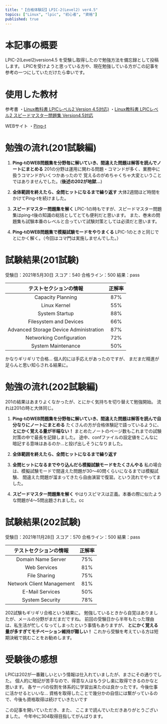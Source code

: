 ```yaml
---
title: "【合格体験記】LPIC-2(Level2) ver4.5"
topics: ["Linux", "lpic", "初心者", "資格"]
published: true
---
```


# 本記事の概要

LPIC-2(Level2)version4.5 を受験し取得したので勉強方法を備忘録として投稿します。
LPICを受けようと思っている方や、現在勉強している方がこの記事を参考の一つにしていただけたら幸いです。

# 使用した教材

参考書
・[Linux教科書 LPICレベル2 Version 4.5対応)](https://www.amazon.co.jp/Linux%E6%95%99%E7%A7%91%E6%9B%B8-LPIC%E3%83%AC%E3%83%99%E3%83%AB2-Version-4-5%E5%AF%BE%E5%BF%9C-%E4%B8%AD%E5%B3%B6/dp/4798151254/ref=sr_1_4?__mk_ja_JP=%E3%82%AB%E3%82%BF%E3%82%AB%E3%83%8A&keywords=lpic+%E3%81%82%E3%81%9A%E3%81%8D&qid=1638234149&sr=8-4)
・[Linux教科書 LPICレベル2 スピードマスター問題集 Version4.5対応](https://www.amazon.co.jp/Linux%E6%95%99%E7%A7%91%E6%9B%B8-LPIC%E3%83%AC%E3%83%99%E3%83%AB2-%E3%82%B9%E3%83%94%E3%83%BC%E3%83%89%E3%83%9E%E3%82%B9%E3%82%BF%E3%83%BC%E5%95%8F%E9%A1%8C%E9%9B%86-Version4-5%E5%AF%BE%E5%BF%9C-%E6%9C%89%E9%99%90%E4%BC%9A%E7%A4%BE%E3%83%8A%E3%83%AC%E3%83%83%E3%82%B8%E3%83%87%E3%82%B6%E3%82%A4%E3%83%B3/dp/4798151238/ref=sr_1_2?__mk_ja_JP=%E3%82%AB%E3%82%BF%E3%82%AB%E3%83%8A&crid=29WIRZJ1B22OD&keywords=lpic+%E3%82%B9%E3%83%94%E3%83%BC%E3%83%89%E3%83%9E%E3%82%B9%E3%82%BF%E3%83%BC&qid=1638233176&sprefix=lpic+%E3%81%99%E3%81%B4%2Caps%2C273&sr=8-2)

WEBサイト
・[Ping-t](https://ping-t.com/)

# 勉強の流れ(201試験編)

1. **Ping-tのWEB問題集を分野毎に解いていき、間違えた問題は解答を読んでノートにまとめる**
201の分野は運用に関わる問題・コマンドが多く、業務中に扱うコマンドがいくつかあったので
覚えるのがめちゃくちゃ大変ということではありませんでした。(**後述の202が地獄...**)

1. **全体範囲を終えたら、全問ヒットになるまで繰り返す**
大体2週間ほど時間をかけてPing-tを続けました。

1. **スピードマスター問題集を解く**
LPIC-1の時もですが、スピードマスター問題集はping-t後の知識の総括としてとても便利だと思います。
また、巻末の問題集も試験本番のレベルと合っていて試験対策としては必須だと思います。

1. **Ping-tのWEB問題集で模擬試験モードをやりまくる**
LPIC-1のときと同じでとにかく解く。（今回はコマ門は実施しませんでした。）

# 試験結果(201試験)

受験日：2021年5月30日
スコア：540
合格ライン：500
結果：pass

| テストセクションの情報 | 正解率 |
|:-:|:-:|
|  Capacity Planning |  87% |
|  Linux Kernel |  55% |
| System Startup  |  88% |
|  Filesystem and Devices |  66% |
| Advanced Storage Device Administration  |  87% |
|  Networking Configuration | 72%  |
| System Maintenance  |  50% |

かなりギリギリで合格...
個人的には手応えがあったのですが、
まだまだ精進が足らんと思い知らされる結果に。

# 勉強の流れ(202試験編)

201の結果はあまりよくなかったが、とにかく気持ちを切り替えて勉強開始。
流れは201の時と大体同じ。

1. **Ping-tのWEB問題集を分野毎に解いていき、間違えた問題は解答を読んで自分なりにノートにまとめる**
たくさんの方が合格体験記で語っているように、**とにかく覚える量が半端ない！**
まとめたノートのページ数もこれまでの試験対策の中で最長を記録しました。
途中、confファイルの設定値をこんなに暗記する意味はあるのか...と投げ出しそうになりました。

1. **全体範囲を終えたら、全問ヒットになるまで繰り返す**

1. **全問ヒットになるまでやり込んだら模擬試験モードをたくさんやる**
私の場合は、模擬試験モードで間違えた問題が30～40問くらいになるまでは模擬試験、
間違えた問題が溜まってきたら自由演習で復習。という流れでやってました。

1. **スピードマスター問題集を解く**
やはりスピマスは正義。本番の際に似たような問題が4～5問出題されました。cc

# 試験結果(202試験)

受験日：2021年11月28日
スコア：570
合格ライン：500
結果：pass

| テストセクションの情報 | 正解率 |
|:-:|:-:|
| Domain Name Server  |75%   |
| Web Services  | 81%  |
|  File Sharing |  75% |
|  Network Client Management |  81%|
| E-Mail Services  |  50%|
|   System Security| 78%|

202試験もギリギリ合格という結果に。
勉強しているときから自覚はありましたが、メールの分野がまだまだですね。
前回の受験日から半年もたった理由は、私生活が忙しくなってしまったという事情もありますが、
**とにかく覚える量が多すぎてモチベーション維持が難しい！**
これから受験を考えている方は短期決戦で挑むことをお勧めします。

# 受験後の感想

LPICは202が一番難しいという情報は仕入れていましたが、まさにその通りでした。
個人的に暗記が苦手なので、得意な人はもう少し楽に取得できるのかなと思います。
各サーバの役割を体系的に学習出来たのは良かったです。今後仕事に活かせるといいな...
資格を取得したことで幾分かの自信には繋がっているので、今後も資格取得は続けていきたいです

この記事を開いていただき、また、
ここまで読んでいただきありがとうございました。
今年中に304取得目指してがんばります。
